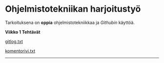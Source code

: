 # Ohjelmistotekniikan harjoitustyö

Tarkoituksena on __oppia__ ohjelmistotekniikkaa ja _Githubin_ käyttöä.



**Viikko 1 Tehtävät**

[gitlog.txt](https://github.com/JanneKarki/ot-harjoitustyo/blob/main/laskarit/viikko1/gitlock.txt)

[komentorivi.txt](https://github.com/JanneKarki/ot-harjoitustyo/blob/main/laskarit/viikko1/komentorivi.txt)


____________________________________________
